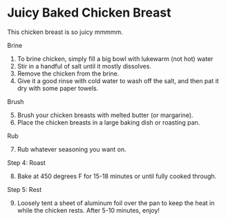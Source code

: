 # Juicy Baked Chicken Breast

This chicken breast is so juicy mmmmm.

Brine

1. To brine chicken, simply fill a big bowl with lukewarm (not hot) water
2. Stir in a handful of salt until it mostly dissolves.
3. Remove the chicken from the brine.
4. Give it a good rinse with cold water to wash off the salt, and then pat it dry with some paper towels.

Brush

5. Brush your chicken breasts with melted butter (or margarine).
6. Place the chicken breasts in a large baking dish or roasting pan.

Rub

7. Rub whatever seasoning you want on.

Step 4: Roast

8. Bake at 450 degrees F for 15-18 minutes or until fully cooked through.

Step 5: Rest

9. Loosely tent a sheet of aluminum foil over the pan to keep the heat in while the chicken rests.  After 5-10 minutes, enjoy!
